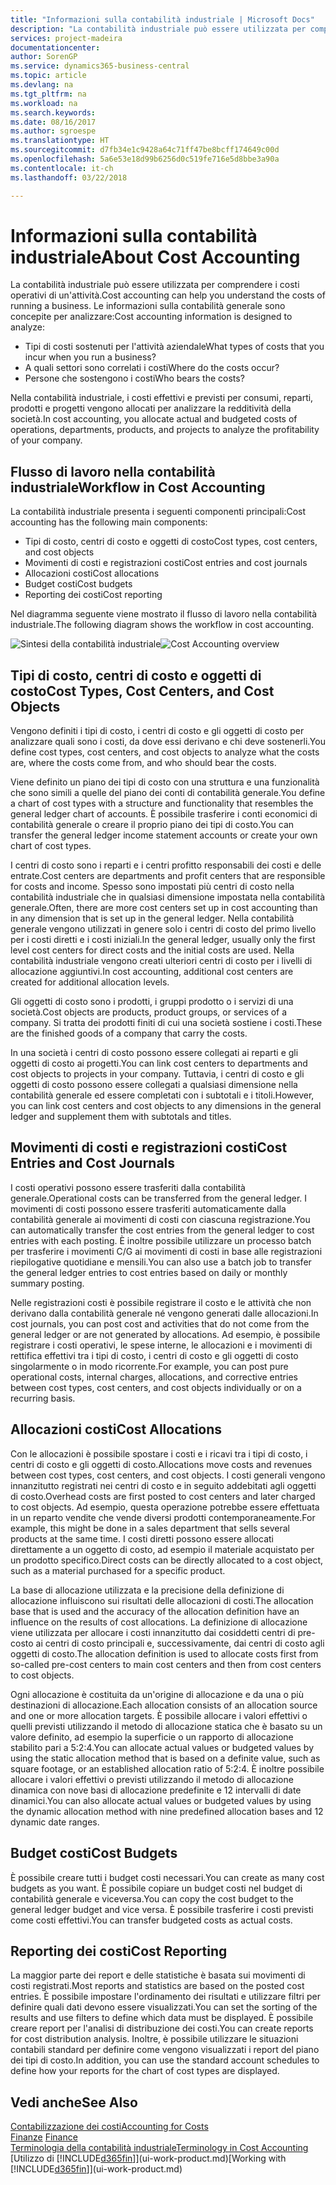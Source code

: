 ```yaml
---
title: "Informazioni sulla contabilità industriale | Microsoft Docs"
description: "La contabilità industriale può essere utilizzata per comprendere i costi operativi di un'attività."
services: project-madeira
documentationcenter: 
author: SorenGP
ms.service: dynamics365-business-central
ms.topic: article
ms.devlang: na
ms.tgt_pltfrm: na
ms.workload: na
ms.search.keywords: 
ms.date: 08/16/2017
ms.author: sgroespe
ms.translationtype: HT
ms.sourcegitcommit: d7fb34e1c9428a64c71ff47be8bcff174649c00d
ms.openlocfilehash: 5a6e53e18d99b6256d0c519fe716e5d8bbe3a90a
ms.contentlocale: it-ch
ms.lasthandoff: 03/22/2018

---
```

# <a name="about-cost-accounting"></a><span data-ttu-id="17240-103">Informazioni sulla contabilità industriale</span><span class="sxs-lookup"><span data-stu-id="17240-103">About Cost Accounting</span></span>
<span data-ttu-id="17240-104">La contabilità industriale può essere utilizzata per comprendere i costi operativi di un'attività.</span><span class="sxs-lookup"><span data-stu-id="17240-104">Cost accounting can help you understand the costs of running a business.</span></span> <span data-ttu-id="17240-105">Le informazioni sulla contabilità generale sono concepite per analizzare:</span><span class="sxs-lookup"><span data-stu-id="17240-105">Cost accounting information is designed to analyze:</span></span>  

-   <span data-ttu-id="17240-106">Tipi di costi sostenuti per l'attività aziendale</span><span class="sxs-lookup"><span data-stu-id="17240-106">What types of costs that you incur when you run a business?</span></span>  
-   <span data-ttu-id="17240-107">A quali settori sono correlati i costi</span><span class="sxs-lookup"><span data-stu-id="17240-107">Where do the costs occur?</span></span>  
-   <span data-ttu-id="17240-108">Persone che sostengono i costi</span><span class="sxs-lookup"><span data-stu-id="17240-108">Who bears the costs?</span></span>  

<span data-ttu-id="17240-109">Nella contabilità industriale, i costi effettivi e previsti per consumi, reparti, prodotti e progetti vengono allocati per analizzare la redditività della società.</span><span class="sxs-lookup"><span data-stu-id="17240-109">In cost accounting, you allocate actual and budgeted costs of operations, departments, products, and projects to analyze the profitability of your company.</span></span>  

## <a name="workflow-in-cost-accounting"></a><span data-ttu-id="17240-110">Flusso di lavoro nella contabilità industriale</span><span class="sxs-lookup"><span data-stu-id="17240-110">Workflow in Cost Accounting</span></span>  
<span data-ttu-id="17240-111">La contabilità industriale presenta i seguenti componenti principali:</span><span class="sxs-lookup"><span data-stu-id="17240-111">Cost accounting has the following main components:</span></span>  

-   <span data-ttu-id="17240-112">Tipi di costo, centri di costo e oggetti di costo</span><span class="sxs-lookup"><span data-stu-id="17240-112">Cost types, cost centers, and cost objects</span></span>  
-   <span data-ttu-id="17240-113">Movimenti di costi e registrazioni costi</span><span class="sxs-lookup"><span data-stu-id="17240-113">Cost entries and cost journals</span></span>  
-   <span data-ttu-id="17240-114">Allocazioni costi</span><span class="sxs-lookup"><span data-stu-id="17240-114">Cost allocations</span></span>  
-   <span data-ttu-id="17240-115">Budget costi</span><span class="sxs-lookup"><span data-stu-id="17240-115">Cost budgets</span></span>
-   <span data-ttu-id="17240-116">Reporting dei costi</span><span class="sxs-lookup"><span data-stu-id="17240-116">Cost reporting</span></span>  

<span data-ttu-id="17240-117">Nel diagramma seguente viene mostrato il flusso di lavoro nella contabilità industriale.</span><span class="sxs-lookup"><span data-stu-id="17240-117">The following diagram shows the workflow in cost accounting.</span></span>  

<span data-ttu-id="17240-118">![Sintesi della contabilità industriale](media/costaccountingoverview.png "CostAccountingOverview")</span><span class="sxs-lookup"><span data-stu-id="17240-118">![Cost Accounting overview](media/costaccountingoverview.png "CostAccountingOverview")</span></span>  

## <a name="cost-types-cost-centers-and-cost-objects"></a><span data-ttu-id="17240-119">Tipi di costo, centri di costo e oggetti di costo</span><span class="sxs-lookup"><span data-stu-id="17240-119">Cost Types, Cost Centers, and Cost Objects</span></span>  
<span data-ttu-id="17240-120">Vengono definiti i tipi di costo, i centri di costo e gli oggetti di costo per analizzare quali sono i costi, da dove essi derivano e chi deve sostenerli.</span><span class="sxs-lookup"><span data-stu-id="17240-120">You define cost types, cost centers, and cost objects to analyze what the costs are, where the costs come from, and who should bear the costs.</span></span>  

<span data-ttu-id="17240-121">Viene definito un piano dei tipi di costo con una struttura e una funzionalità che sono simili a quelle del piano dei conti di contabilità generale.</span><span class="sxs-lookup"><span data-stu-id="17240-121">You define a chart of cost types with a structure and functionality that resembles the general ledger chart of accounts.</span></span> <span data-ttu-id="17240-122">È possibile trasferire i conti economici di contabilità generale o creare il proprio piano dei tipi di costo.</span><span class="sxs-lookup"><span data-stu-id="17240-122">You can transfer the general ledger income statement accounts or create your own chart of cost types.</span></span>  

<span data-ttu-id="17240-123">I centri di costo sono i reparti e i centri profitto responsabili dei costi e delle entrate.</span><span class="sxs-lookup"><span data-stu-id="17240-123">Cost centers are departments and profit centers that are responsible for costs and income.</span></span> <span data-ttu-id="17240-124">Spesso sono impostati più centri di costo nella contabilità industriale che in qualsiasi dimensione impostata nella contabilità generale.</span><span class="sxs-lookup"><span data-stu-id="17240-124">Often, there are more cost centers set up in cost accounting than in any dimension that is set up in the general ledger.</span></span> <span data-ttu-id="17240-125">Nella contabilità generale vengono utilizzati in genere solo i centri di costo del primo livello per i costi diretti e i costi iniziali.</span><span class="sxs-lookup"><span data-stu-id="17240-125">In the general ledger, usually only the first level cost centers for direct costs and the initial costs are used.</span></span> <span data-ttu-id="17240-126">Nella contabilità industriale vengono creati ulteriori centri di costo per i livelli di allocazione aggiuntivi.</span><span class="sxs-lookup"><span data-stu-id="17240-126">In cost accounting, additional cost centers are created for additional allocation levels.</span></span>  

<span data-ttu-id="17240-127">Gli oggetti di costo sono i prodotti, i gruppi prodotto o i servizi di una società.</span><span class="sxs-lookup"><span data-stu-id="17240-127">Cost objects are products, product groups, or services of a company.</span></span> <span data-ttu-id="17240-128">Si tratta dei prodotti finiti di cui una società sostiene i costi.</span><span class="sxs-lookup"><span data-stu-id="17240-128">These are the finished goods of a company that carry the costs.</span></span>  

<span data-ttu-id="17240-129">In una società i centri di costo possono essere collegati ai reparti e gli oggetti di costo ai progetti.</span><span class="sxs-lookup"><span data-stu-id="17240-129">You can link cost centers to departments and cost objects to projects in your company.</span></span> <span data-ttu-id="17240-130">Tuttavia, i centri di costo e gli oggetti di costo possono essere collegati a qualsiasi dimensione nella contabilità generale ed essere completati con i subtotali e i titoli.</span><span class="sxs-lookup"><span data-stu-id="17240-130">However, you can link cost centers and cost objects to any dimensions in the general ledger and supplement them with subtotals and titles.</span></span>  

## <a name="cost-entries-and-cost-journals"></a><span data-ttu-id="17240-131">Movimenti di costi e registrazioni costi</span><span class="sxs-lookup"><span data-stu-id="17240-131">Cost Entries and Cost Journals</span></span>  
<span data-ttu-id="17240-132">I costi operativi possono essere trasferiti dalla contabilità generale.</span><span class="sxs-lookup"><span data-stu-id="17240-132">Operational costs can be transferred from the general ledger.</span></span> <span data-ttu-id="17240-133">I movimenti di costi possono essere trasferiti automaticamente dalla contabilità generale ai movimenti di costi con ciascuna registrazione.</span><span class="sxs-lookup"><span data-stu-id="17240-133">You can automatically transfer the cost entries from the general ledger to cost entries with each posting.</span></span> <span data-ttu-id="17240-134">È inoltre possibile utilizzare un processo batch per trasferire i movimenti C/G ai movimenti di costi in base alle registrazioni riepilogative quotidiane e mensili.</span><span class="sxs-lookup"><span data-stu-id="17240-134">You can also use a batch job to transfer the general ledger entries to cost entries based on daily or monthly summary posting.</span></span>  

<span data-ttu-id="17240-135">Nelle registrazioni costi è possibile registrare il costo e le attività che non derivano dalla contabilità generale né vengono generati dalle allocazioni.</span><span class="sxs-lookup"><span data-stu-id="17240-135">In cost journals, you can post cost and activities that do not come from the general ledger or are not generated by allocations.</span></span> <span data-ttu-id="17240-136">Ad esempio, è possibile registrare i costi operativi, le spese interne, le allocazioni e i movimenti di rettifica effettivi tra i tipi di costo, i centri di costo e gli oggetti di costo singolarmente o in modo ricorrente.</span><span class="sxs-lookup"><span data-stu-id="17240-136">For example, you can post pure operational costs, internal charges, allocations, and corrective entries between cost types, cost centers, and cost objects individually or on a recurring basis.</span></span>  

## <a name="cost-allocations"></a><span data-ttu-id="17240-137">Allocazioni costi</span><span class="sxs-lookup"><span data-stu-id="17240-137">Cost Allocations</span></span>  
<span data-ttu-id="17240-138">Con le allocazioni è possibile spostare i costi e i ricavi tra i tipi di costo, i centri di costo e gli oggetti di costo.</span><span class="sxs-lookup"><span data-stu-id="17240-138">Allocations move costs and revenues between cost types, cost centers, and cost objects.</span></span> <span data-ttu-id="17240-139">I costi generali vengono innanzitutto registrati nei centri di costo e in seguito addebitati agli oggetti di costo.</span><span class="sxs-lookup"><span data-stu-id="17240-139">Overhead costs are first posted to cost centers and later charged to cost objects.</span></span> <span data-ttu-id="17240-140">Ad esempio, questa operazione potrebbe essere effettuata in un reparto vendite che vende diversi prodotti contemporaneamente.</span><span class="sxs-lookup"><span data-stu-id="17240-140">For example, this might be done in a sales department that sells several products at the same time.</span></span> <span data-ttu-id="17240-141">I costi diretti possono essere allocati direttamente a un oggetto di costo, ad esempio il materiale acquistato per un prodotto specifico.</span><span class="sxs-lookup"><span data-stu-id="17240-141">Direct costs can be directly allocated to a cost object, such as a material purchased for a specific product.</span></span>  

<span data-ttu-id="17240-142">La base di allocazione utilizzata e la precisione della definizione di allocazione influiscono sui risultati delle allocazioni di costi.</span><span class="sxs-lookup"><span data-stu-id="17240-142">The allocation base that is used and the accuracy of the allocation definition have an influence on the results of cost allocations.</span></span> <span data-ttu-id="17240-143">La definizione di allocazione viene utilizzata per allocare i costi innanzitutto dai cosiddetti centri di pre-costo ai centri di costo principali e, successivamente, dai centri di costo agli oggetti di costo.</span><span class="sxs-lookup"><span data-stu-id="17240-143">The allocation definition is used to allocate costs first from so-called pre-cost centers to main cost centers and then from cost centers to cost objects.</span></span>  

<span data-ttu-id="17240-144">Ogni allocazione è costituita da un'origine di allocazione e da una o più destinazioni di allocazione.</span><span class="sxs-lookup"><span data-stu-id="17240-144">Each allocation consists of an allocation source and one or more allocation targets.</span></span> <span data-ttu-id="17240-145">È possibile allocare i valori effettivi o quelli previsti utilizzando il metodo di allocazione statica che è basato su un valore definito, ad esempio la superficie o un rapporto di allocazione stabilito pari a 5:2:4.</span><span class="sxs-lookup"><span data-stu-id="17240-145">You can allocate actual values or budgeted values by using the static allocation method that is based on a definite value, such as square footage, or an established allocation ratio of 5:2:4.</span></span> <span data-ttu-id="17240-146">È inoltre possibile allocare i valori effettivi o previsti utilizzando il metodo di allocazione dinamica con nove basi di allocazione predefinite e 12 intervalli di date dinamici.</span><span class="sxs-lookup"><span data-stu-id="17240-146">You can also allocate actual values or budgeted values by using the dynamic allocation method with nine predefined allocation bases and 12 dynamic date ranges.</span></span>  

## <a name="cost-budgets"></a><span data-ttu-id="17240-147">Budget costi</span><span class="sxs-lookup"><span data-stu-id="17240-147">Cost Budgets</span></span>  
<span data-ttu-id="17240-148">È possibile creare tutti i budget costi necessari.</span><span class="sxs-lookup"><span data-stu-id="17240-148">You can create as many cost budgets as you want.</span></span> <span data-ttu-id="17240-149">È possibile copiare un budget costi nel budget di contabilità generale e viceversa.</span><span class="sxs-lookup"><span data-stu-id="17240-149">You can copy the cost budget to the general ledger budget and vice versa.</span></span> <span data-ttu-id="17240-150">È possibile trasferire i costi previsti come costi effettivi.</span><span class="sxs-lookup"><span data-stu-id="17240-150">You can transfer budgeted costs as actual costs.</span></span>  

## <a name="cost-reporting"></a><span data-ttu-id="17240-151">Reporting dei costi</span><span class="sxs-lookup"><span data-stu-id="17240-151">Cost Reporting</span></span>  
<span data-ttu-id="17240-152">La maggior parte dei report e delle statistiche è basata sui movimenti di costi registrati.</span><span class="sxs-lookup"><span data-stu-id="17240-152">Most reports and statistics are based on the posted cost entries.</span></span> <span data-ttu-id="17240-153">È possibile impostare l'ordinamento dei risultati e utilizzare filtri per definire quali dati devono essere visualizzati.</span><span class="sxs-lookup"><span data-stu-id="17240-153">You can set the sorting of the results and use filters to define which data must be displayed.</span></span> <span data-ttu-id="17240-154">È possibile creare report per l'analisi di distribuzione dei costi.</span><span class="sxs-lookup"><span data-stu-id="17240-154">You can create reports for cost distribution analysis.</span></span> <span data-ttu-id="17240-155">Inoltre, è possibile utilizzare le situazioni contabili standard per definire come vengono visualizzati i report del piano dei tipi di costo.</span><span class="sxs-lookup"><span data-stu-id="17240-155">In addition, you can use the standard account schedules to define how your reports for the chart of cost types are displayed.</span></span>  

## <a name="see-also"></a><span data-ttu-id="17240-156">Vedi anche</span><span class="sxs-lookup"><span data-stu-id="17240-156">See Also</span></span>  
 [<span data-ttu-id="17240-157">Contabilizzazione dei costi</span><span class="sxs-lookup"><span data-stu-id="17240-157">Accounting for Costs</span></span>](finance-manage-cost-accounting.md)  
 <span data-ttu-id="17240-158">[Finanze](finance.md) </span><span class="sxs-lookup"><span data-stu-id="17240-158">[Finance](finance.md) </span></span>  
 [<span data-ttu-id="17240-159">Terminologia della contabilità industriale</span><span class="sxs-lookup"><span data-stu-id="17240-159">Terminology in Cost Accounting</span></span>](finance-terminology-in-cost-accounting.md)  
 <span data-ttu-id="17240-160">[Utilizzo di [!INCLUDE[d365fin](includes/d365fin_md.md)]](ui-work-product.md)</span><span class="sxs-lookup"><span data-stu-id="17240-160">[Working with [!INCLUDE[d365fin](includes/d365fin_md.md)]](ui-work-product.md)</span></span>

